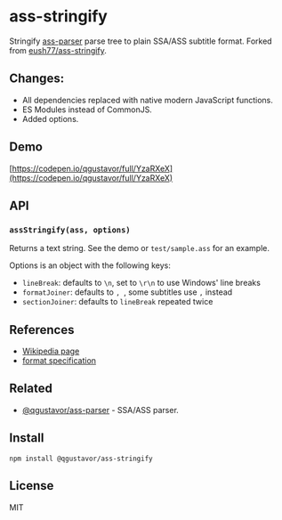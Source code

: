 # ass-stringify

Stringify [ass-parser](https://www.npmjs.com/package/@qgustavor/ass-parser) parse tree to plain SSA/ASS subtitle format. Forked from [eush77/ass-stringify](https://github.com/eush77/ass-stringify).

## Changes:

- All dependencies replaced with native modern JavaScript functions.
- ES Modules instead of CommonJS.
- Added options.

## Demo

[https://codepen.io/qgustavor/full/YzaRXeX](https://codepen.io/qgustavor/full/YzaRXeX)

## API

### `assStringify(ass, options)`

Returns a text string. See the demo or `test/sample.ass` for an example.

Options is an object with the following keys:

- `lineBreak`: defaults to `\n`, set to `\r\n` to use Windows' line breaks
- `formatJoiner`: defaults to `, `, some subtitles use `,` instead
- `sectionJoiner`: defaults to `lineBreak` repeated twice

## References

- [Wikipedia page](http://en.wikipedia.org/wiki/SubStation_Alpha)
- [format specification](http://www.perlfu.co.uk/projects/asa/ass-specs.doc)

## Related

- [@qgustavor/ass-parser](https://www.npmjs.com/package/@qgustavor/ass-parser) - SSA/ASS parser.

## Install

```shell
npm install @qgustavor/ass-stringify
```

## License

MIT
